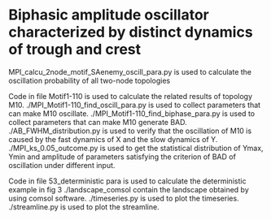# Biphasic amplitude oscillator characterized by distinct dynamics of trough and crest

MPI_calcu_2node_motif_SAenemy_oscill_para.py is used to calculate the oscillation probability of all two-node topologies

Code in file Motif1-110 is used to calculate the related results of topology M10.
    ./MPI_Motif1-110_find_oscill_para.py is used to collect parameters that can make M10 oscillate.
    ./MPI_Motif1-110_find_biphase_para.py is used to collect parameters that can make M10 generate BAD.
    ./AB_FWHM_distribution.py is used to verify that the oscillation of M10 is caused by the fast dynamics of X and the slow dynamics of Y.
    ./MPI_ks_0.05_outcome.py is used to get the statistical distribution of Ymax, Ymin and amplitude of parameters satisfying the criterion of BAD of oscillation under different input.

Code in file 53_deterministic para is used to calculate the deterministic example in fig 3
    ./landscape_comsol contain the landscape obtained by using comsol software.
    ./timeseries.py is used to plot the timeseries.
    ./streamline.py is used to plot the streamline.
